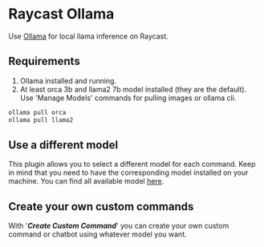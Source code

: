 # Raycast Ollama

Use [Ollama](https://ollama.ai) for local llama inference on Raycast.

## Requirements

1. Ollama installed and running.
2. At least orca 3b and llama2 7b model installed (they are the default). Use 'Manage Models' commands for pulling images or ollama cli.

```bash
ollama pull orca
ollama pull llama2
```

## Use a different model

This plugin allows you to select a different model for each command. Keep in mind that you need to have the corresponding model installed on your machine. You can find all available model [here](https://ollama.ai/library).

## Create your own custom commands

With '***Create Custom Command***' you can create your own custom command or chatbot using whatever model you want.
